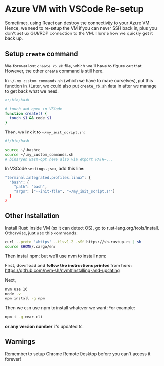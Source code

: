 # Azure VM with VSCode Re-setup

Sometimes, using React can destroy the connectivity to your Azure VM. Hence, we need to re-setup the VM if you can never SSH back in, plus you don't set up GUI/RDP connection to the VM. Here's how we quickly get it back up. 

## Setup `create` command
We forever lost `create_rb.sh` file, which we'll have to figure out that. However, the other `create` command is still here. 

In `~/.my_custom_commands.sh` (which we have to make ourselves), put this function in. (Later, we could also put `create_rb.sh` data in after we manage to get back what we need. 

```bash
#!/bin/bash

# touch and open in VSCode
function create() {
  touch $1 && code $1
}
```

Then, we link it to `~/my_init_script.sh`: 

```bash
#!/bin/bash

source ~/.bashrc
source ~/.my_custom_commands.sh
# binaryen wasm-opt here also via export PATH=...
```

In VSCode `settings.json`, add this line: 
```bash
"terminal.integrated.profiles.linux": {
  "bash": {
    "path": "bash",
    "args": ["--init-file", "~/my_init_script.sh"]
  }
}
```

## Other installation
Install Rust: Inside VM (so it can detect OS), go to rust-lang.org/tools/install. Otherwise, just use this commands: 

```bash
curl --proto '=https' --tlsv1.2 -sSf https://sh.rustup.rs | sh
source $HOME/.cargo/env
```

Then install npm; but we'll use nvm to install npm: 

First, download and **follow the instructions printed** from here: https://github.com/nvm-sh/nvm#installing-and-updating

Next, 

```bash
nvm use 16
node -v
npm install -g npm
```

Then we can use npm to install whatever we want: For example: 

```bash
npm i -g near-cli
```

**or any version number** it's updated to. 

## Warnings
Remember to setup Chrome Remote Desktop before you can't access it forever! 
